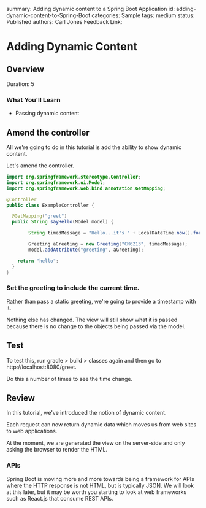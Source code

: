 summary: Adding dynamic content to a Spring Boot Application
id: adding-dynamic-content-to-Spring-Boot
categories: Sample
tags: medium
status: Published
authors: Carl Jones
Feedback Link:

# Adding Dynamic Content
<!-- ------------------------ -->
## Overview
Duration: 5

### What You'll Learn
- Passing dynamic content

<!-- ------------------------ -->
## Amend the controller
All we're going to do in this tutorial is add the ability to show dynamic content.

Let's amend the controller.

```Java
import org.springframework.stereotype.Controller;
import org.springframework.ui.Model;
import org.springframework.web.bind.annotation.GetMapping;

@Controller
public class ExampleController {

  @GetMapping("greet")
  public String sayHello(Model model) {

        String timedMessage = "Hello...it's " + LocalDateTime.now().format(DateTimeFormatter.ofPattern("yyyy-MM-dd HH:mm:ss a"));

        Greeting aGreeting = new Greeting("CM6213", timedMessage);
        model.addAttribute("greeting", aGreeting);

    return "hello";
  }
}
```


### Set the greeting to include the current time.
Rather than pass a static greeting, we're going to provide a timestamp with it.

Nothing else has changed.  The view will still show what it is passed because there
is no change to the objects being passed via the model.

## Test

To test this, run gradle > build > classes again and then go to http://localhost:8080/greet.

Do this a number of times to see the time change.

## Review

In this tutorial, we've introduced the notion of dynamic content.

Each request can now return dynamic data which moves us from web sites to web applications.

At the moment, we are generated the view on the server-side and only asking the browser to render the HTML.

### APIs

Spring Boot is moving more and more towards being a framework for APIs where the HTTP response is not HTML, but is typically JSON.
We will look at this later, but it may be worth you starting to look at web frameworks such as React.js that consume REST APIs.
